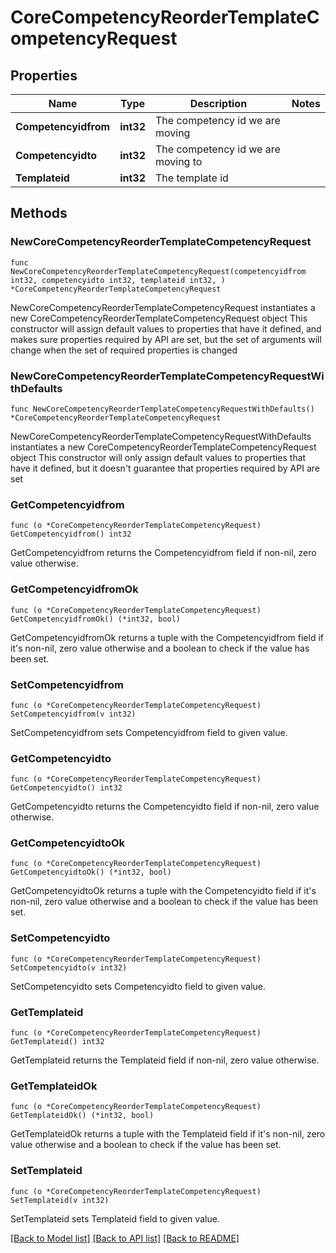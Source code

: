 # CoreCompetencyReorderTemplateCompetencyRequest

## Properties

Name | Type | Description | Notes
------------ | ------------- | ------------- | -------------
**Competencyidfrom** | **int32** | The competency id we are moving | 
**Competencyidto** | **int32** | The competency id we are moving to | 
**Templateid** | **int32** | The template id | 

## Methods

### NewCoreCompetencyReorderTemplateCompetencyRequest

`func NewCoreCompetencyReorderTemplateCompetencyRequest(competencyidfrom int32, competencyidto int32, templateid int32, ) *CoreCompetencyReorderTemplateCompetencyRequest`

NewCoreCompetencyReorderTemplateCompetencyRequest instantiates a new CoreCompetencyReorderTemplateCompetencyRequest object
This constructor will assign default values to properties that have it defined,
and makes sure properties required by API are set, but the set of arguments
will change when the set of required properties is changed

### NewCoreCompetencyReorderTemplateCompetencyRequestWithDefaults

`func NewCoreCompetencyReorderTemplateCompetencyRequestWithDefaults() *CoreCompetencyReorderTemplateCompetencyRequest`

NewCoreCompetencyReorderTemplateCompetencyRequestWithDefaults instantiates a new CoreCompetencyReorderTemplateCompetencyRequest object
This constructor will only assign default values to properties that have it defined,
but it doesn't guarantee that properties required by API are set

### GetCompetencyidfrom

`func (o *CoreCompetencyReorderTemplateCompetencyRequest) GetCompetencyidfrom() int32`

GetCompetencyidfrom returns the Competencyidfrom field if non-nil, zero value otherwise.

### GetCompetencyidfromOk

`func (o *CoreCompetencyReorderTemplateCompetencyRequest) GetCompetencyidfromOk() (*int32, bool)`

GetCompetencyidfromOk returns a tuple with the Competencyidfrom field if it's non-nil, zero value otherwise
and a boolean to check if the value has been set.

### SetCompetencyidfrom

`func (o *CoreCompetencyReorderTemplateCompetencyRequest) SetCompetencyidfrom(v int32)`

SetCompetencyidfrom sets Competencyidfrom field to given value.


### GetCompetencyidto

`func (o *CoreCompetencyReorderTemplateCompetencyRequest) GetCompetencyidto() int32`

GetCompetencyidto returns the Competencyidto field if non-nil, zero value otherwise.

### GetCompetencyidtoOk

`func (o *CoreCompetencyReorderTemplateCompetencyRequest) GetCompetencyidtoOk() (*int32, bool)`

GetCompetencyidtoOk returns a tuple with the Competencyidto field if it's non-nil, zero value otherwise
and a boolean to check if the value has been set.

### SetCompetencyidto

`func (o *CoreCompetencyReorderTemplateCompetencyRequest) SetCompetencyidto(v int32)`

SetCompetencyidto sets Competencyidto field to given value.


### GetTemplateid

`func (o *CoreCompetencyReorderTemplateCompetencyRequest) GetTemplateid() int32`

GetTemplateid returns the Templateid field if non-nil, zero value otherwise.

### GetTemplateidOk

`func (o *CoreCompetencyReorderTemplateCompetencyRequest) GetTemplateidOk() (*int32, bool)`

GetTemplateidOk returns a tuple with the Templateid field if it's non-nil, zero value otherwise
and a boolean to check if the value has been set.

### SetTemplateid

`func (o *CoreCompetencyReorderTemplateCompetencyRequest) SetTemplateid(v int32)`

SetTemplateid sets Templateid field to given value.



[[Back to Model list]](../README.md#documentation-for-models) [[Back to API list]](../README.md#documentation-for-api-endpoints) [[Back to README]](../README.md)


